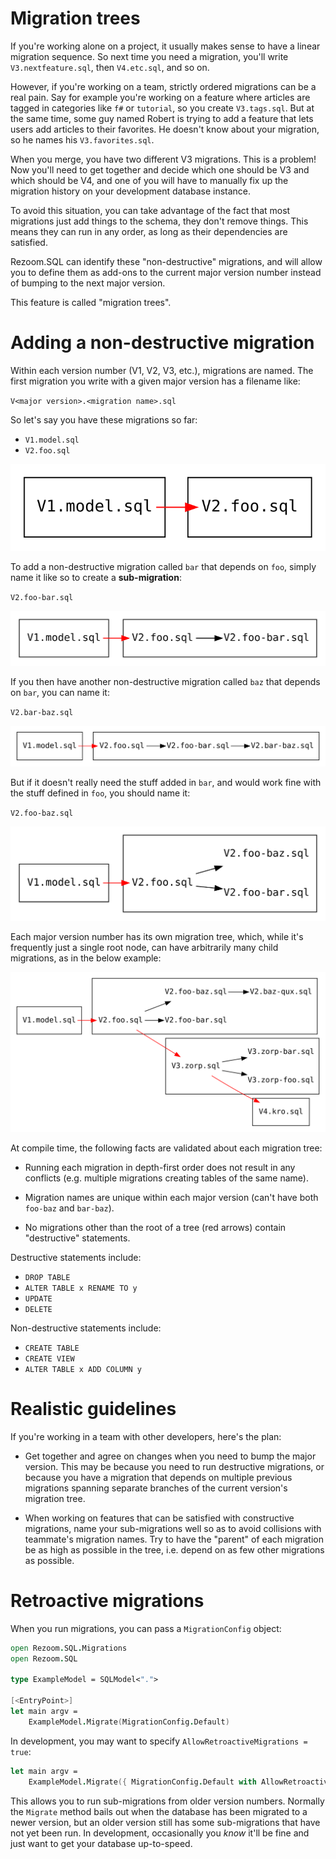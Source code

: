 ﻿
# Migration trees

If you're working alone on a project, it usually makes sense to have a linear migration sequence. So next time you need
a migration, you'll write `V3.nextfeature.sql`, then `V4.etc.sql`, and so on.

However, if you're working on a team, strictly ordered migrations can be a real pain. Say for example you're working on
a feature where articles are tagged in categories like `f#` or `tutorial`, so you create `V3.tags.sql`.
But at the same time, some guy named Robert is trying to add a feature that lets users add articles to their favorites.
He doesn't know about your migration, so he names his `V3.favorites.sql`.

When you merge, you have two different V3 migrations. This is a problem! Now you'll need to get together and decide
which one should be V3 and which should be V4, and one of you will have to manually fix up the migration history on
your development database instance.

To avoid this situation, you can take advantage of the fact that most migrations just add things to the schema,
they don't remove things. This means they can run in any order, as long as their dependencies are satisfied.

Rezoom.SQL can identify these "non-destructive" migrations, and will allow you to define them as add-ons to the current
major version number instead of bumping to the next major version.

This feature is called "migration trees".

# Adding a non-destructive migration

Within each version number (V1, V2, V3, etc.), migrations are named. The first
migration you write with a given major version has a filename like:

`V<major version>.<migration name>.sql`

So let's say you have these migrations so far:

* `V1.model.sql`
* `V2.foo.sql`

![2 major version migrations](MigrationTree1.gv.svg)

To add a non-destructive migration called `bar` that depends on `foo`, simply
name it like so to create a **sub-migration**:

`V2.foo-bar.sql`

![2 major version migrations with one sub-migration](MigrationTree2.gv.svg)

If you then have another non-destructive migration called `baz` that depends on
`bar`, you can name it:

`V2.bar-baz.sql`

![2 major version migrations with two linear sub-migrations](MigrationTree3.gv.svg)

But if it doesn't really need the stuff added in `bar`, and would work fine with
the stuff defined in `foo`, you should name it:

`V2.foo-baz.sql`

![2 major version migrations with two branching sub-migrations](MigrationTree4.gv.svg)

Each major version number has its own migration tree, which, while it's
frequently just a single root node, can have arbitrarily many child migrations,
as in the below example:

![complex migration example](MigrationTreeComplex.gv.svg)

At compile time, the following facts are validated about each migration tree:

* Running each migration in depth-first order does not result in any conflicts
  (e.g. multiple migrations creating tables of the same name).

* Migration names are unique within each major version (can't have both
  `foo-baz` and `bar-baz`).

* No migrations other than the root of a tree (red arrows) contain "destructive"
  statements.

Destructive statements include:

* `DROP TABLE`
* `ALTER TABLE x RENAME TO y`
* `UPDATE`
* `DELETE`

Non-destructive statements include:

* `CREATE TABLE`
* `CREATE VIEW`
* `ALTER TABLE x ADD COLUMN y`

# Realistic guidelines

If you're working in a team with other developers, here's the plan:

* Get together and agree on changes when you need to bump the major version.
  This may be because you need to run destructive migrations, or because you
  have a migration that depends on multiple previous migrations spanning
  separate branches of the current version's migration tree.

* When working on features that can be satisfied with constructive migrations,
  name your sub-migrations well so as to avoid collisions with teammate's
  migration names. Try to have the "parent" of each migration be as high as
  possible in the tree, i.e. depend on as few other migrations as possible.

# Retroactive migrations

When you run migrations, you can pass a `MigrationConfig` object:

```fsharp
open Rezoom.SQL.Migrations
open Rezoom.SQL

type ExampleModel = SQLModel<".">

[<EntryPoint>]
let main argv =
    ExampleModel.Migrate(MigrationConfig.Default)
```

In development, you may want to specify `AllowRetroactiveMigrations = true`:

```fsharp
let main argv =
    ExampleModel.Migrate({ MigrationConfig.Default with AllowRetroactiveMigrations = true })
```

This allows you to run sub-migrations from older version numbers. Normally the
`Migrate` method bails out when the database has been migrated to a newer
version, but an older version still has some sub-migrations that have not yet
been run. In development, occasionally you *know* it'll be fine and just want to
get your database up-to-speed.
